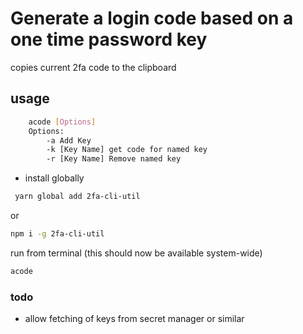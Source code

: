 # Generate a login code based on a one time password key

copies current 2fa code to the clipboard



## usage

```bash
    acode [Options] 
    Options:
        -a Add Key
        -k [Key Name] get code for named key
        -r [Key Name] Remove named key
```

* install globally

```bash
 yarn global add 2fa-cli-util
```

or

```bash
npm i -g 2fa-cli-util
```

run from terminal (this should now be available system-wide)

```bash
acode
```

### todo

* allow fetching of keys from secret manager or similar
